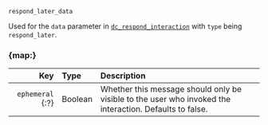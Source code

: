 `respond_later_data`

Used for the `data` parameter in [`dc_respond_interaction`](/functions/respond-interaction.md) with `type` being `respond_later`.


### {map:}

|              Key | Type    | Description                                                                                             |
|-----------------:|:--------|:--------------------------------------------------------------------------------------------------------|
| `ephemeral` {:?} | Boolean | Whether this message should only be visible to the user who invoked the interaction. Defaults to false. |
